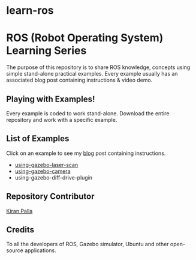 # learn-ros

# ROS (Robot Operating System) Learning Series
The purpose of this repository is to share ROS knowledge, concepts using simple stand-alone practical examples. Every example usually has an associated blog post containing instructions & video demo.

## Playing with Examples!
Every example is coded to work stand-alone. Download the entire repository and work with a specific example.

## List of Examples
Click on an example to see my [blog](https://kiranpalla.com/blog) post containing instructions.

- [using-gazebo-laser-scan](https://kiranpalla.com/blog/ros-using-gazebo-laser-scan-plug-in)
- [using-gazebo-camera](https://kiranpalla.com/blog/ros-using-gazebo-camera-plugin)
- using-gazebo-diff-drive-plugin

## Repository Contributor
[Kiran Palla](https://kiranpalla.com)

## Credits
To all the developers of ROS, Gazebo simulator, Ubuntu and other open-source applications.
